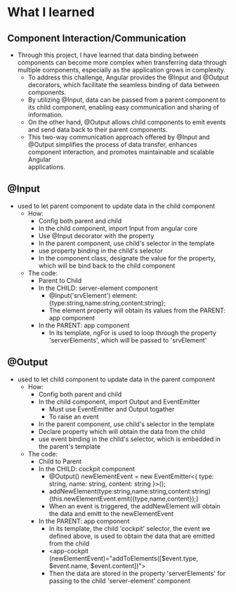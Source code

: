 # What I learned
## Component Interaction/Communication
- Through this project, I have learned that data binding between components can become more complex when transferring data through multiple components, especially as the application grows in complexity. 
    - To address this challenge, Angular provides the @Input and @Output decorators, which facilitate the seamless binding of data between components. 
    - By utilizing @Input, data can be passed from a parent component to its child component, enabling easy communication and sharing of information. 
    - On the other hand, @Output allows child components to emit events and send data back to their parent components. 
    - This two-way communication approach offered by @Input and @Output simplifies the process of data transfer, enhances component interaction, and promotes maintainable and scalable Angular     
      applications.

## @Input
- used to let parent component to update data in the child component
  - How:
       - Config both parent and child
       - In the child component, import Input from angular core
       - Use @Input decorator with the property
       - In the parent component, use child's selector in the template
       - use property binding in the child's selector
       - In the component class, designate the value for the property,
         which will be bind back to the child component
  - The code:
    - Parent to Child
    - In the CHILD: server-element component
      - @Input('srvElement') element:{type:string,name:string,content:string};
      - The element property will obtain its values from the PARENT: app component
    - In the PARENT: app component
      - In its template, ngFor is used to loop through the property 'serverElements',
        which will be passed to 'srvElement'
## @Output
- used to let child component to update data in the parent component
  - How:
    - Config both parent and child
    - In the child component, import Output and EventEmitter
      - Must use EventEmitter and Output togather
      - To raise an event
    - In the parent component, use child's selector in the template
    - Declare property which will obtain the data from the child
    - use event binding in the child's selector, which is embedded in the parent's template
  - The code:
    - Child to Parent
    - In the CHILD: cockpit component
      - @Output() newElementEvent = new EventEmitter<{ type: string, name: string, content: string }>();
      - addNewElement(type:string,name:string,content:string){this.newElementEvent.emit({type,name,content});}
      - When an event is triggered, the addNewElement will obtain the data and emitt to the newElementEvent
    - In the PARENT: app component
      - In its template, the child 'cockpit' selector, the event we defined above, is used to obtain the data
        that are emitted from the child
      - <app-cockpit (newElementEvent)="addToElements([$event.type, $event.name, $event.content])"></app-cockpit>
      - Then the data are stored in the property 'serverElements' for passing to the child 'server-element' component
   
